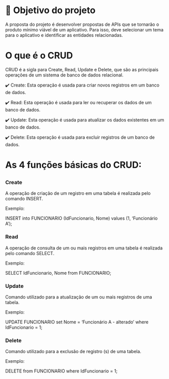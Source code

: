 # 📌 Objetivo do projeto
  A proposta do projeto é desenvolver propostas de APIs que se tornarão o produto mínimo viável de um aplicativo. Para isso, deve selecionar um tema para o aplicativo e identificar as entidades relacionadas.

# O que é o CRUD

CRUD é a sigla para Create, Read, Update e Delete, que são as principais operações de um sistema de banco de dados relacional.

✔️ Create: Esta operação é usada para criar novos registros em um banco de dados.

✔️ Read: Esta operação é usada para ler ou recuperar os dados de um banco de dados.

✔️ Update: Esta operação é usada para atualizar os dados existentes em um banco de dados.

✔️ Delete: Esta operação é usada para excluir registros de um banco de dados.

<p> <h1>As 4 funções básicas do CRUD:</p></h1>

<p><h3>Create</p></h3>
A operação de criação de um registro em uma tabela é realizada pelo comando INSERT. 
<p>Exemplo:</p>

<p>INSERT into FUNCIONARIO (IdFuncionario, Nome) values (1, ‘Funcionário A’);</p>
  
<p><h3>Read</p></h3>
<p>A operação de consulta de um ou mais registros em uma tabela é realizada pelo comando SELECT.</p>

<p>Exemplo:</p>
SELECT IdFuncionario, Nome from FUNCIONARIO;

<p><h3>Update</p></h3>
<p>Comando utilizado para a atualização de um ou mais registros de uma tabela.</p>

<p>Exemplo:</p>
<p>UPDATE FUNCIONARIO set Nome = ‘Funcionário A - alterado’ where IdFuncionario = 1;</p>

<p><h3>Delete </p></h3>
<p>Comando utilizado para a exclusão de registro (s) de uma tabela.</p>
<p>Exemplo:</p>

<p>DELETE from FUNCIONARIO where IdFuncionario = 1;</p>
